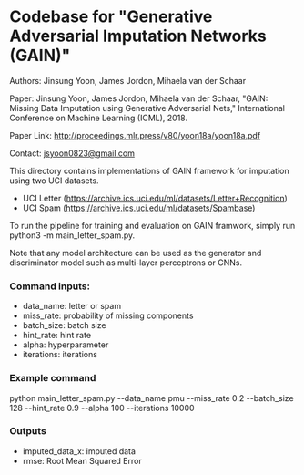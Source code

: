 # Codebase for "Generative Adversarial Imputation Networks (GAIN)"

Authors: Jinsung Yoon, James Jordon, Mihaela van der Schaar

Paper: Jinsung Yoon, James Jordon, Mihaela van der Schaar, 
"GAIN: Missing Data Imputation using Generative Adversarial Nets," 
International Conference on Machine Learning (ICML), 2018.
 
Paper Link: http://proceedings.mlr.press/v80/yoon18a/yoon18a.pdf

Contact: jsyoon0823@gmail.com

This directory contains implementations of GAIN framework for imputation
using two UCI datasets.

-   UCI Letter (https://archive.ics.uci.edu/ml/datasets/Letter+Recognition)
-   UCI Spam (https://archive.ics.uci.edu/ml/datasets/Spambase)

To run the pipeline for training and evaluation on GAIN framwork, simply run 
python3 -m main_letter_spam.py.

Note that any model architecture can be used as the generator and 
discriminator model such as multi-layer perceptrons or CNNs. 

### Command inputs:

-   data_name: letter or spam
-   miss_rate: probability of missing components
-   batch_size: batch size
-   hint_rate: hint rate
-   alpha: hyperparameter
-   iterations: iterations

### Example command

python main_letter_spam.py --data_name pmu --miss_rate 0.2 --batch_size 128 --hint_rate 0.9 --alpha 100 --iterations 10000

### Outputs

-   imputed_data_x: imputed data
-   rmse: Root Mean Squared Error
